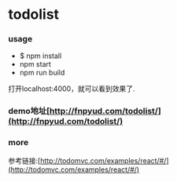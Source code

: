 # todolist
### usage
- $ npm install
- npm start
- npm run build

打开localhost:4000，就可以看到效果了.

### demo地址[http://fnpyud.com/todolist/](http://fnpyud.com/todolist/)

### more
参考链接:[http://todomvc.com/examples/react/#/](http://todomvc.com/examples/react/#/)
